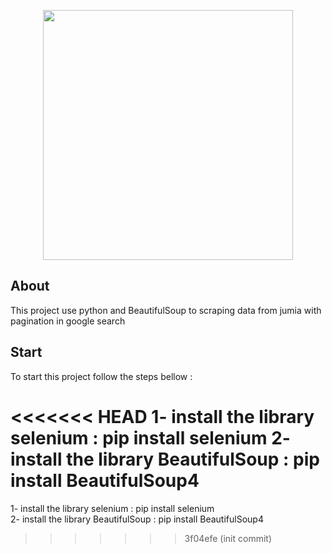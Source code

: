 <p align="center"><img src="https://www.icone-png.com/png/53/53383.png" width="400"></p>


## About

This project use python and BeautifulSoup to scraping data from jumia with pagination in google search 

## Start

To start this project follow the steps bellow : 

<<<<<<< HEAD
 1- install the library selenium : pip install selenium
 2- install the library BeautifulSoup : pip install BeautifulSoup4 
=======
 1- install the library selenium : pip install selenium <br>
 2- install the library BeautifulSoup : pip install BeautifulSoup4 

>>>>>>> 3f04efe (init commit)
